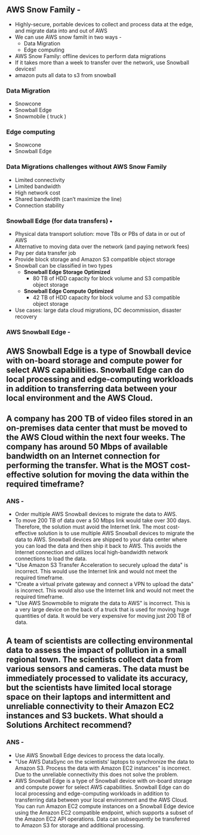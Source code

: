 ## AWS Snow Family -
- Highly-secure, portable devices to collect and process data at the edge, and migrate data into and out of AWS
- We can use AWS snow familt in two ways -
     - Data Migration
     - Edge computing
- AWS Snow Family: offline devices to perform data migrations
- If it takes more than a week to transfer over the network, use Snowball devices!
- amazon puts all data to s3 from snowball

### Data Migration
- Snowcone 
- Snowball Edge
- Snowmobile ( truck )

### Edge computing 
- Snowcone 
- Snowball Edge


### Data Migrations challenges without AWS Snow Family
- Limited connectivity
- Limited bandwidth
- High network cost
- Shared bandwidth (can’t maximize the line)
- Connection stability


### Snowball Edge (for data transfers) •
- Physical data transport solution: move TBs or PBs of data in or out
of AWS
- Alternative to moving data over the network (and paying network
fees)
- Pay per data transfer job 
- Provide block storage and Amazon S3 compatible object storage
- Snowball can be classified in two types 
    - **Snowball Edge Storage Optimized**
       - 80 TB of HDD capacity for block volume and S3 compatible object storage
    - **Snowball Edge Compute Optimized**
       - 42 TB of HDD capacity for block volume and S3 compatible object storage
- Use cases: large data cloud migrations, DC decommission, disaster recovery





























### AWS Snowball Edge -
AWS Snowball Edge is a type of Snowball device with on-board storage and compute power for select AWS capabilities. Snowball Edge can do local processing and edge-computing workloads in addition to transferring data between your local environment and the AWS Cloud. 
--
## A company has 200 TB of video files stored in an on-premises data center that must be moved to the AWS Cloud within the next four weeks. The company has around 50 Mbps of available bandwidth on an Internet connection for performing the transfer. What is the MOST cost-effective solution for moving the data within the required timeframe?
### ANS -
- Order multiple AWS Snowball devices to migrate the data to AWS.
- To move 200 TB of data over a 50 Mbps link would take over 300 days. Therefore, the solution must avoid the Internet link. The most cost-effective solution is to use multiple AWS Snowball devices to migrate the data to AWS. Snowball devices are shipped to your data center where you can load the data and then ship it back to AWS. This avoids the Internet connection and utilizes local high-bandwidth network connections to load the data.
- "Use Amazon S3 Transfer Acceleration to securely upload the data" is incorrect. This would use the Internet link and would not meet the required timeframe.
- "Create a virtual private gateway and connect a VPN to upload the data" is incorrect. This would also use the Internet link and would not meet the required timeframe.
- "Use AWS Snowmobile to migrate the data to AWS" is incorrect. This is a very large device on the back of a truck that is used for moving huge quantities of data. It would be very expensive for moving just 200 TB of data.

## A team of scientists are collecting environmental data to assess the impact of pollution in a small regional town. The scientists collect data from various sensors and cameras. The data must be immediately processed to validate its accuracy, but the scientists have limited local storage space on their laptops and intermittent and unreliable connectivity to their Amazon EC2 instances and S3 buckets. What should a Solutions Architect recommend?
### ANS -
- Use AWS Snowball Edge devices to process the data locally.
- "Use AWS DataSync on the scientists’ laptops to synchronize the data to Amazon S3. Process the data with Amazon EC2 instances" is incorrect. Due to the unreliable connectivity this does not solve the problem.
- AWS Snowball Edge is a type of Snowball device with on-board storage and compute power for select AWS capabilities. Snowball Edge can do local processing and edge-computing workloads in addition to transferring data between your local environment and the AWS Cloud. You can run Amazon EC2 compute instances on a Snowball Edge device using the Amazon EC2 compatible endpoint, which supports a subset of the Amazon EC2 API operations. Data can subsequently be transferred to Amazon S3 for storage and additional processing.
